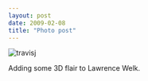 ```yaml
---
layout: post
date: 2009-02-08
title: "Photo post"
---
```

![travisj](/images/fac7dc2906d6027416053920ba58bfc59eccc7fcb4024064cc4580935a1d3cd4.jpg)

Adding some 3D flair to Lawrence Welk.